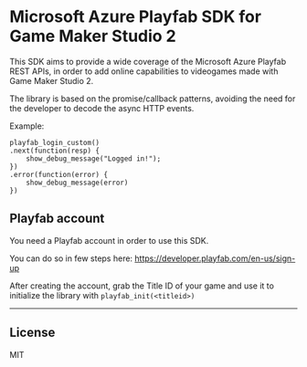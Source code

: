 # Microsoft Azure Playfab SDK for Game Maker Studio 2

This SDK aims to provide a wide coverage of the Microsoft Azure Playfab REST APIs, in order to add online capabilities to videogames made with Game Maker Studio 2.

The library is based on the promise/callback patterns, avoiding the need for the developer to decode the async HTTP events.

Example:

```gml
playfab_login_custom()
.next(function(resp) {
	show_debug_message("Logged in!");
})
.error(function(error) {
	show_debug_message(error)
})
```

## Playfab account

You need a Playfab account in order to use this SDK.

You can do so in few steps here: https://developer.playfab.com/en-us/sign-up

After creating the account, grab the Title ID of your game and use it to initialize the library with `playfab_init(<titleid>)`


--- 

## License

MIT
